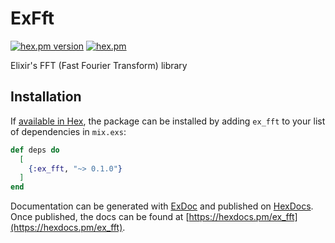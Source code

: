 # ExFft
[![hex.pm version](https://img.shields.io/hexpm/v/ex_fft.svg)](https://hex.pm/packages/ex_fft)
[![hex.pm](https://img.shields.io/hexpm/l/ex_fft.svg)](https://github.com/koyo-miyamura/ex_fft/LICENSE)

Elixir's FFT (Fast Fourier Transform) library

## Installation

If [available in Hex](https://hex.pm/docs/publish), the package can be installed
by adding `ex_fft` to your list of dependencies in `mix.exs`:

```elixir
def deps do
  [
    {:ex_fft, "~> 0.1.0"}
  ]
end
```

Documentation can be generated with [ExDoc](https://github.com/elixir-lang/ex_doc)
and published on [HexDocs](https://hexdocs.pm). Once published, the docs can
be found at [https://hexdocs.pm/ex_fft](https://hexdocs.pm/ex_fft).


